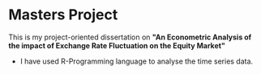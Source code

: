 # Masters Project
This is my project-oriented dissertation on **"An Econometric Analysis of the impact of Exchange Rate Fluctuation on the Equity Market"**
- I have used R-Programming language to analyse the time series data. 
